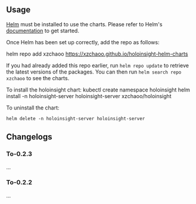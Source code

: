 ## Usage

[Helm](https://helm.sh) must be installed to use the charts.  Please refer to
Helm's [documentation](https://helm.sh/docs) to get started.

Once Helm has been set up correctly, add the repo as follows:

helm repo add xzchaoo https://xzchaoo.github.io/holoinsight-helm-charts

If you had already added this repo earlier, run `helm repo update` to retrieve
the latest versions of the packages.  You can then run `helm search repo
xzchaoo` to see the charts.

To install the holoinsight chart:
    kubectl create namespace holoinsight
    helm install -n holoinsight-server holoinsight-server xzchaoo/holoinsight

To uninstall the chart:

    helm delete -n holoinsight-server holoinsight-server

## Changelogs
### To-0.2.3
...
### To-0.2.2
...
